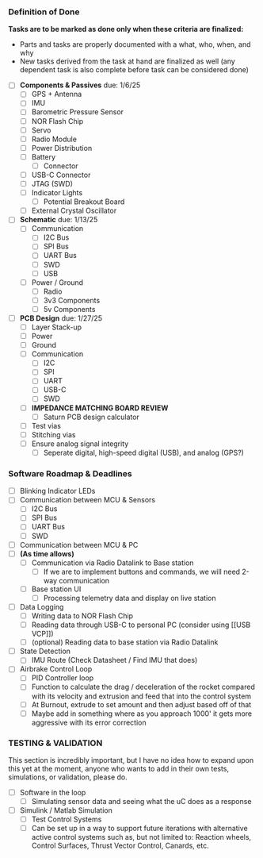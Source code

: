 
### Definition of Done

**Tasks are to be marked as done only when these criteria are finalized:**
- Parts and tasks are properly documented with a what, who, when, and why
- New tasks derived from the task at hand are finalized as well (any dependent task is also complete before task can be considered done)

- [ ] **Components & Passives** due: 1/6/25
	- [ ] GPS + Antenna
	- [ ] IMU
	- [ ] Barometric Pressure Sensor
	- [ ] NOR Flash Chip
	- [ ] Servo
	- [ ] Radio Module
	- [ ] Power Distribution
	- [ ] Battery
		- [ ] Connector
	- [ ] USB-C Connector
	- [ ] JTAG (SWD)
	- [ ] Indicator Lights
		- [ ] Potential Breakout Board
	- [ ] External Crystal Oscillator
- [ ] **Schematic** due: 1/13/25
	- [ ] Communication
		- [ ] I2C Bus
		- [ ] SPI Bus
		- [ ] UART Bus
		- [ ] SWD
		- [ ] USB
	- [ ] Power / Ground
		- [ ] Radio
		- [ ] 3v3 Components
		- [ ] 5v Components
- [ ] **PCB Design** due: 1/27/25
	- [ ] Layer Stack-up
	- [ ] Power
	- [ ] Ground
	- [ ] Communication
		- [ ] I2C
		- [ ] SPI
		- [ ] UART
		- [ ] USB-C
		- [ ] SWD
	- [ ] **IMPEDANCE MATCHING BOARD REVIEW**
		- [ ] Saturn PCB design calculator
	- [ ] Test vias
	- [ ] Stitching vias
	- [ ] Ensure analog signal integrity
		- [ ] Seperate digital, high-speed digital (USB), and analog (GPS?)

### Software Roadmap & Deadlines
- [ ] Blinking Indicator LEDs
- [ ] Communication between MCU & Sensors
	- [ ] I2C Bus
	- [ ] SPI Bus
	- [ ] UART Bus
	- [ ] SWD
- [ ] Communication between MCU & PC
- [ ] **(As time allows)** 
	- [ ] Communication via Radio Datalink to Base station
		- [ ] If we are to implement buttons and commands, we will need 2-way communication
	- [ ] Base station UI 
		- [ ] Processing telemetry data and display on live station
- [ ] Data Logging
	- [ ] Writing data to NOR Flash Chip
	- [ ] Reading data through USB-C to personal PC (consider using [[USB VCP]])
	- [ ] (optional) Reading data to base station via Radio Datalink
- [ ] State Detection
	- [ ] IMU Route (Check Datasheet / Find IMU that does)
- [ ] Airbrake Control Loop
	- [ ] PID Controller loop
	- [ ] Function to calculate the drag / deceleration of the rocket compared with its velocity and extrusion and feed that into the control system
	- [ ] At Burnout, extrude to set amount and then adjust based off of that
	- [ ] Maybe add in something where as you approach 1000' it gets more aggressive with its error correction

### **TESTING & VALIDATION**

This section is incredibly important, but I have no idea how to expand upon this yet at the moment, anyone who wants to add in their own tests, simulations, or validation, please do.

- [ ] Software in the loop
	- [ ] Simulating sensor data and seeing what the uC does as a response
- [ ] Simulink / Matlab Simulation
	- [ ] Test Control Systems
	- [ ] Can be set up in a way to support future iterations with alternative active control systems such as, but not limited to: Reaction wheels, Control Surfaces, Thrust Vector Control, Canards, etc.
